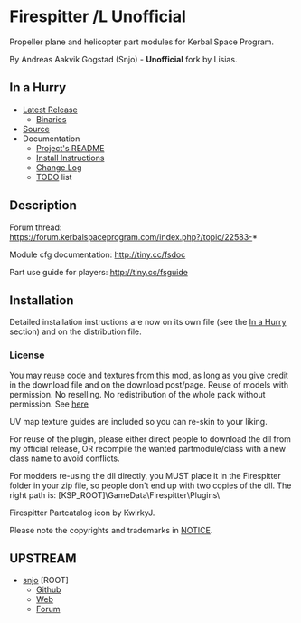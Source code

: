 # Firespitter /L Unofficial 

Propeller plane and helicopter part modules for Kerbal Space Program.

By Andreas Aakvik Gogstad (Snjo) - **Unofficial** fork by Lisias.


## In a Hurry

* [Latest Release](https://github.com/net-lisias-kspu/Firespitter/releases)
	+ [Binaries](https://github.com/net-lisias-kspu/Firespitter/tree/Archive)
* [Source](https://github.com/net-lisias-kspu/Firespitter)
* Documentation	
	+ [Project's README](https://github.com/net-lisias-kspu/Firespitter/blob/master/README.md)
	+ [Install Instructions](https://github.com/net-lisias-kspu/Firespitter/blob/master/INSTALL.md)
	+ [Change Log](./CHANGE_LOG.md)
	+ [TODO](./TODO.md) list


## Description

Forum thread: https://forum.kerbalspaceprogram.com/index.php?/topic/22583-*

Module cfg documentation: http://tiny.cc/fsdoc

Part use guide for players: http://tiny.cc/fsguide


## Installation

Detailed installation instructions are now on its own file (see the [In a Hurry](#in-a-hurry) section) and on the distribution file.


### License

You may reuse code and textures from this mod, as long as you give credit in the download file and on the download post/page. Reuse of models with permission. No reselling. No redistribution of the whole pack without permission. See [here](./LICENSE)

UV map texture guides are included so you can re-skin to your liking.

For reuse of the plugin, please either direct people to download the dll from my official release, OR recompile the wanted partmodule/class with a new class name to avoid conflicts.

For modders re-using the dll directly, you MUST place it in the Firespitter folder in your zip file, so people don't end up with two copies of the dll.
The right path is: [KSP_ROOT]\GameData\Firespitter\Plugins\

Firespitter Partcatalog icon by KwirkyJ.

Please note the copyrights and trademarks in [NOTICE](./NOTICE).


## UPSTREAM

* [snjo](https://forum.kerbalspaceprogram.com/index.php?/profile/57198-snjo/) [ROOT]
	+ [Github](https://github.com/snjo/Firespitter)
	+ [Web](http://snjo.github.io)
	+ [Forum](https://forum.kerbalspaceprogram.com/index.php?/topic/22583-*)
